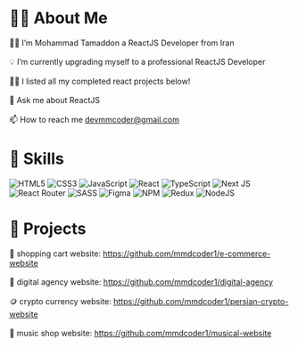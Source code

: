 # 🙋‍♂️ About Me <br>
🧑‍💼 I’m Mohammad Tamaddon a ReactJS Developer from Iran <br><br> 💡 I’m currently upgrading myself to a professional ReactJS Developer<br><br>👨‍💻 I listed all my completed react projects below!
<br><br>💬 Ask me about ReactJS<br><br>📫 How to reach me devmmcoder@gmail.com


# 📌 Skills
![HTML5](https://img.shields.io/badge/html5-%23E34F26.svg?style=for-the-badge&logo=html5&logoColor=white) ![CSS3](https://img.shields.io/badge/css3-%231572B6.svg?style=for-the-badge&logo=css3&logoColor=white) ![JavaScript](https://img.shields.io/badge/javascript-%23323330.svg?style=for-the-badge&logo=javascript&logoColor=%23F7DF1E) ![React](https://img.shields.io/badge/react-%2320232a.svg?style=for-the-badge&logo=react&logoColor=%2361DAFB) ![TypeScript](https://img.shields.io/badge/typescript-%23007ACC.svg?style=for-the-badge&logo=typescript&logoColor=white) ![Next JS](https://img.shields.io/badge/Next-black?style=for-the-badge&logo=next.js&logoColor=white) ![React Router](https://img.shields.io/badge/React_Router-CA4245?style=for-the-badge&logo=react-router&logoColor=white) ![SASS](https://img.shields.io/badge/SASS-hotpink.svg?style=for-the-badge&logo=SASS&logoColor=white) 	![Figma](https://img.shields.io/badge/figma-%23F24E1E.svg?style=for-the-badge&logo=figma&logoColor=white) ![NPM](https://img.shields.io/badge/NPM-%23000000.svg?style=for-the-badge&logo=npm&logoColor=white) ![Redux](https://img.shields.io/badge/redux-%23593d88.svg?style=for-the-badge&logo=redux&logoColor=white) ![NodeJS](https://img.shields.io/badge/node.js-6DA55F?style=for-the-badge&logo=node.js&logoColor=white)

# 📃 Projects
🛒 shopping cart website: https://github.com/mmdcoder1/e-commerce-website
<br><br>
🚖 digital agency website: https://github.com/mmdcoder1/digital-agency
<br><br>
🪙 crypto currency website: https://github.com/mmdcoder1/persian-crypto-website
<br><br>
🎵 music shop website: https://github.com/mmdcoder1/musical-website

<!-- Proudly created with GPRM ( https://gprm.itsvg.in ) -->
